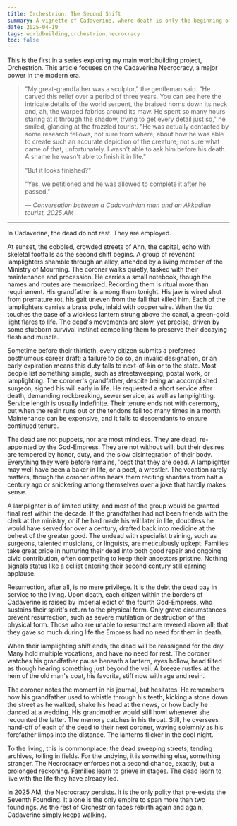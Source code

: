 ```yaml
---
title: Orchestrion: The Second Shift
summary: A vignette of Cadaverine, where death is only the beginning of your career.
date: 2025-04-19
tags: worldbuilding,orchestrion,necrocracy
toc: false
---
```


This is the first in a series exploring my main worldbuilding project, Orchestrion. This article focuses on the Cadaverine Necrocracy, a major power in the modern era.

<blockquote>
  <p>
    "My great-grandfather was a sculptor," the gentleman said. "He carved this relief over a period of three years. You can see here the intricate details of the world serpent, the braised horns down its neck and, ah, the warped fabrics around its maw. He spent so many hours staring at it through the shadow, trying to get every detail just so," he smiled, glancing at the frazzled tourist. "He was actually contacted by some research fellows, not sure from where, about how he was able to create such an accurate depiction of the creature; not sure what came of that, unfortunately. I wasn't able to ask him before his death. A shame he wasn't able to finish it in life."
  </p>
  
  <p>"But it looks finished?"</p>
  
  <p>"Yes, we petitioned and he was allowed to complete it after he passed."</p>

  <cite>— Conversation between a Cadaverinian man and an Akkadian tourist, 2025 AM</cite>
</blockquote>

<hr/>

In Cadaverine, the dead do not rest. They are employed.

At sunset, the cobbled, crowded streets of Ahn, the capital, echo with skeletal footfalls as the second shift begins. A group of revenant lamplighters shamble through an alley, attended by a living member of the Ministry of Mourning. The coroner walks quietly, tasked with their maintenance and procession. He carries a small notebook, though the names and routes are memorized. Recording them is ritual more than requirement. His grandfather is among them tonight. His jaw is wired shut from premature rot, his gait uneven from the fall that killed him. Each of the lamplighters carries a brass pole, inlaid with copper wire. When the tip touches the base of a wickless lantern strung above the canal, a green-gold light flares to life. The dead's movements are slow, yet precise, driven by some stubborn survival instinct compelling them to preserve their decaying flesh and muscle.

Sometime before their thirtieth, every citizen submits a preferred posthumous career draft; a failure to do so, an invalid designation, or an early expiration means this duty falls to next-of-kin or to the state. Most people list something simple, such as streetsweeping, postal work, or lamplighting. The coroner's grandfather, despite being an accomplished surgeon, signed his will early in life. He requested a short service after death, demanding rockbreaking, sewer service, as well as lamplighting. Service length is usually indefinite. Their tenure ends not with ceremony, but when the resin runs out or the tendons fail too many times in a month. Maintenance can be expensive, and it falls to descendants to ensure continued tenure.

The dead are not puppets, nor are most mindless. They are dead, re-appointed by the God-Empress. They are not without will, but their desires are tempered by honor, duty, and the slow disintegration of their body. Everything they were before remains, 'cept that they are dead. A lamplighter may well have been a baker in life, or a poet, a wrestler. The vocation rarely matters, though the coroner often hears them reciting shanties from half a century ago or snickering among themselves over a joke that hardly makes sense.

A lamplighter is of limited utility, and most of the group would be granted final rest within the decade. If the grandfather had not been friends with the clerk at the ministry, or if he had made his will later in life, doubtless he would have served for over a century, drafted back into medicine at the behest of the greater good. The undead with specialist training, such as surgeons, talented musicians, or linguists, are meticulously upkept. Families take great pride in nurturing their dead into both good repair and ongoing civic contribution, often competing to keep their ancestors pristine. Nothing signals status like a cellist entering their second century still earning applause.

Resurrection, after all, is no mere privilege. It is the debt the dead pay in service to the living. Upon death, each citizen within the borders of Cadaverine is raised by imperial edict of the fourth God-Empress, who sustains their spirit's return to the physical form. Only grave circumstances prevent resurrection, such as severe mutilation or destruction of the physical form. Those who are unable to resurrect are revered above all; that they gave so much during life the Empress had no need for them in death.

When their lamplighting shift ends, the dead will be reassigned for the day. Many hold multiple vocations, and have no need for rest. The coroner watches his grandfather pause beneath a lantern, eyes hollow, head tilted as though hearing something just beyond the veil. A breeze rustles at the hem of the old man's coat, his favorite, stiff now with age and resin.

The coroner notes the moment in his journal, but hesitates. He remembers how his grandfather used to whistle through his teeth, kicking a stone down the street as he walked, shake his head at the news, or how badly he danced at a wedding. His grandmother would still howl whenever she recounted the latter. The memory catches in his throat. Still, he oversees hand-off of each of the dead to their next coroner, waving solemnly as his forefather limps into the distance. The lanterns flicker in the cool night. 

To the living, this is commonplace; the dead sweeping streets, tending archives, toiling in fields. For the undying, it is something else, something stranger. The Necrocracy enforces not a second chance, exactly, but a prolonged reckoning. Families learn to grieve in stages. The dead learn to live with the life they have already led.

In 2025 AM, the Necrocracy persists. It is the only polity that pre-exists the Seventh Founding. It alone is the only empire to span more than two foundings. As the rest of Orchestrion faces rebirth again and again, Cadaverine simply keeps walking.